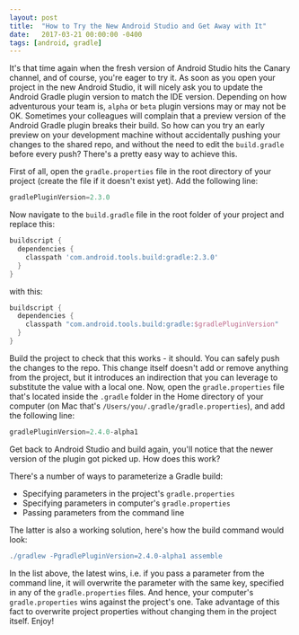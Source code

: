 ```yaml
---
layout: post
title:  "How to Try the New Android Studio and Get Away with It"
date:   2017-03-21 00:00:00 -0400
tags: [android, gradle]
---
```

It's that time again when the fresh version of Android Studio hits the Canary channel, and of 
course, you're eager to try it. As soon as you open your project in the new Android Studio, it will 
nicely ask you to update the Android Gradle plugin version to match the IDE version. Depending on 
how adventurous your team is, `alpha` or `beta` plugin versions may or may not be OK. Sometimes your 
colleagues will complain that a preview version of the Android Gradle plugin breaks their build. So 
how can you try an early preview on your development machine without accidentally pushing your 
changes to the shared repo, and without the need to edit the `build.gradle` before every push? 
There's a pretty easy way to achieve this.

First of all, open the `gradle.properties` file in the root directory of your project (create the 
file if it doesn't exist yet). Add the following line:

```groovy
gradlePluginVersion=2.3.0
```

Now navigate to the `build.gradle` file in the root folder of your project and replace this:

```groovy
buildscript {
  dependencies {
    classpath 'com.android.tools.build:gradle:2.3.0'
  }
}
```

with this:

```groovy
buildscript {
  dependencies {
    classpath "com.android.tools.build:gradle:$gradlePluginVersion"
  }
}
```

Build the project to check that this works - it should. You can safely push the changes to the repo. 
This change itself doesn't add or remove anything from the project, but it introduces an indirection 
that you can leverage to substitute the value with a local one. Now, open the
`gradle.properties` file that's located inside the `.gradle` folder in the Home directory of your 
computer (on Mac that's `/Users/you/.gradle/gradle.properties`), and add the following line:

```groovy
gradlePluginVersion=2.4.0-alpha1
```

Get back to Android Studio and build again, you'll notice that the newer version of the plugin got 
picked up. How does this work?

There's a number of ways to parameterize a Gradle build:

- Specifying parameters in the project's `gradle.properties`
- Specifying parameters in computer's `gradle.properties`
- Passing parameters from the command line

The latter is also a working solution, here's how the build command would look:

```groovy
./gradlew -PgradlePluginVersion=2.4.0-alpha1 assemble
```

In the list above, the latest wins, i.e. if you pass a parameter from the command line, it will 
overwrite the parameter with the same key, specified in any of the `gradle.properties` files. And 
hence, your computer's `gradle.properties` wins against the project's one. Take advantage of this 
fact to overwrite project properties without changing them in the project itself. Enjoy!
